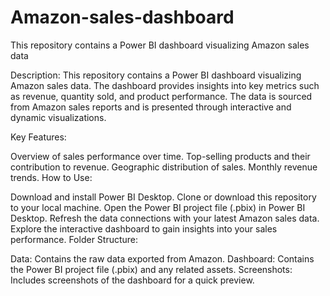 # Amazon-sales-dashboard
This repository contains a Power BI dashboard visualizing Amazon sales data




Description:
This repository contains a Power BI dashboard visualizing Amazon sales data. The dashboard provides insights into key metrics such as revenue, quantity sold, and product performance. The data is sourced from Amazon sales reports and is presented through interactive and dynamic visualizations.

Key Features:

Overview of sales performance over time.
Top-selling products and their contribution to revenue.
Geographic distribution of sales.
Monthly revenue trends.
How to Use:

Download and install Power BI Desktop.
Clone or download this repository to your local machine.
Open the Power BI project file (.pbix) in Power BI Desktop.
Refresh the data connections with your latest Amazon sales data.
Explore the interactive dashboard to gain insights into your sales performance.
Folder Structure:

Data: Contains the raw data exported from Amazon.
Dashboard: Contains the Power BI project file (.pbix) and any related assets.
Screenshots: Includes screenshots of the dashboard for a quick preview.

